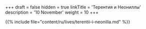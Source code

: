 +++
draft = false
hidden = true
linkTitle = 'Терентия и Неониллы'
description = '10 November'
weight = 10
+++

{{% include file="content/ru/lives/terentii-i-neonilla.md" %}}
